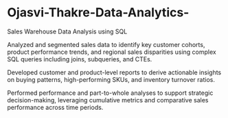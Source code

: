 # Ojasvi-Thakre-Data-Analytics-

Sales Warehouse Data Analysis using SQL

Analyzed and segmented sales data to identify key customer cohorts, product performance trends, and regional sales disparities using complex SQL queries including joins, subqueries, and CTEs.

Developed customer and product-level reports to derive actionable insights on buying patterns, high-performing SKUs, and inventory turnover ratios.

Performed performance and part-to-whole analyses to support strategic decision-making, leveraging cumulative metrics and comparative sales performance across time periods.
